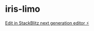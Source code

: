 # iris-limo

[Edit in StackBlitz next generation editor ⚡️](https://stackblitz.com/~/github.com/dotku/iris-limo)